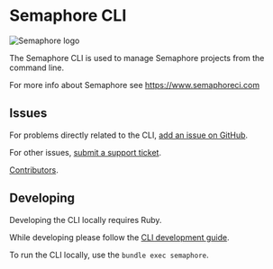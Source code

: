 # Semaphore CLI

![Semaphore logo](https://d1dkupr86d302v.cloudfront.net/assets/application_bootstrap/layout/semaphore-logo-a6d954e176b6975b511f314a0cc808dc94a8030210077e3a6e904fbe69dc5354.svg)

The Semaphore CLI is used to manage Semaphore projects from the command line.

For more info about Semaphore see <https://www.semaphoreci.com>

## Issues

For problems directly related to the CLI, [add an issue on GitHub](https://github.com/renderedtext/cli/issues/new).

For other issues, [submit a support ticket](https://semaphoreci.com/support).

[Contributors](https://github.com/renderedtext/cli/contributors).

## Developing

Developing the CLI locally requires Ruby.

While developing please follow the [CLI development guide](guide.md).

To run the CLI locally, use the `bundle exec semaphore`.
